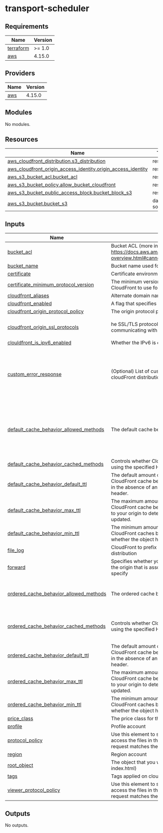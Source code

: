 # transport-scheduler

<!-- BEGINNING OF PRE-COMMIT-TERRAFORM DOCS HOOK -->
## Requirements

| Name | Version |
|------|---------|
| <a name="requirement_terraform"></a> [terraform](#requirement\_terraform) | >= 1.0 |
| <a name="requirement_aws"></a> [aws](#requirement\_aws) | 4.15.0 |

## Providers

| Name | Version |
|------|---------|
| <a name="provider_aws"></a> [aws](#provider\_aws) | 4.15.0 |

## Modules

No modules.

## Resources

| Name | Type |
|------|------|
| [aws_cloudfront_distribution.s3_distribution](https://registry.terraform.io/providers/hashicorp/aws/4.15.0/docs/resources/cloudfront_distribution) | resource |
| [aws_cloudfront_origin_access_identity.origin_access_identity](https://registry.terraform.io/providers/hashicorp/aws/4.15.0/docs/resources/cloudfront_origin_access_identity) | resource |
| [aws_s3_bucket_acl.bucket_acl](https://registry.terraform.io/providers/hashicorp/aws/4.15.0/docs/resources/s3_bucket_acl) | resource |
| [aws_s3_bucket_policy.allow_bucket_cloudfront](https://registry.terraform.io/providers/hashicorp/aws/4.15.0/docs/resources/s3_bucket_policy) | resource |
| [aws_s3_bucket_public_access_block.bucket_block_s3](https://registry.terraform.io/providers/hashicorp/aws/4.15.0/docs/resources/s3_bucket_public_access_block) | resource |
| [aws_s3_bucket.bucket_s3](https://registry.terraform.io/providers/hashicorp/aws/4.15.0/docs/data-sources/s3_bucket) | data source |

## Inputs

| Name | Description | Type | Default | Required |
|------|-------------|------|---------|:--------:|
| <a name="input_bucket_acl"></a> [bucket\_acl](#input\_bucket\_acl) | Bucket ACL (more info link: https://docs.aws.amazon.com/AmazonS3/latest/userguide/acl-overview.html#canned-acl) | `string` | `"private"` | no |
| <a name="input_bucket_name"></a> [bucket\_name](#input\_bucket\_name) | Bucket name used for cloudfront | `string` | n/a | yes |
| <a name="input_certificate"></a> [certificate](#input\_certificate) | Certificate environment | `string` | n/a | yes |
| <a name="input_certificate_minimum_protocol_version"></a> [certificate\_minimum\_protocol\_version](#input\_certificate\_minimum\_protocol\_version) | The minimum version of the SSL protocol that you want CloudFront to use for HTTPS connections. | `string` | `"TLSv1.2_2021"` | no |
| <a name="input_cloudfront_aliases"></a> [cloudfront\_aliases](#input\_cloudfront\_aliases) | Alternate domain name for cloudfront | `list(string)` | n/a | yes |
| <a name="input_cloudfront_enabled"></a> [cloudfront\_enabled](#input\_cloudfront\_enabled) | A flag that specifies whether Origin Shield is enabled | `bool` | `true` | no |
| <a name="input_cloudfront_origin_protocol_policy"></a> [cloudfront\_origin\_protocol\_policy](#input\_cloudfront\_origin\_protocol\_policy) | The origin protocol policy to apply to your origin | `string` | `"http-only"` | no |
| <a name="input_cloudfront_origin_ssl_protocols"></a> [cloudfront\_origin\_ssl\_protocols](#input\_cloudfront\_origin\_ssl\_protocols) | he SSL/TLS protocols that you want CloudFront to use when communicating with your origin over HTTPS | `list(string)` | <pre>[<br>  "TLSv1.2"<br>]</pre> | no |
| <a name="input_clouldfront_is_ipv6_enabled"></a> [clouldfront\_is\_ipv6\_enabled](#input\_clouldfront\_is\_ipv6\_enabled) | Whether the IPv6 is enabled for the distribution | `bool` | `true` | no |
| <a name="input_custom_error_response"></a> [custom\_error\_response](#input\_custom\_error\_response) | (Optional) List of custom error response configurations for cloudFront distribution. | <pre>set(object({<br>    error_code            = number<br>    response_code         = number<br>    response_page_path    = string<br>    error_caching_min_ttl = number<br>  }))</pre> | <pre>[<br>  {<br>    "error_caching_min_ttl": 10,<br>    "error_code": 403,<br>    "response_code": 403,<br>    "response_page_path": "/index.html"<br>  }<br>]</pre> | no |
| <a name="input_default_cache_behavior_allowed_methods"></a> [default\_cache\_behavior\_allowed\_methods](#input\_default\_cache\_behavior\_allowed\_methods) | The default cache behavior for this distribution | `list(string)` | <pre>[<br>  "DELETE",<br>  "GET",<br>  "HEAD",<br>  "OPTIONS",<br>  "PATCH",<br>  "POST",<br>  "PUT"<br>]</pre> | no |
| <a name="input_default_cache_behavior_cached_methods"></a> [default\_cache\_behavior\_cached\_methods](#input\_default\_cache\_behavior\_cached\_methods) | Controls whether CloudFront caches the response to requests using the specified HTTP methods | `list(string)` | n/a | yes |
| <a name="input_default_cache_behavior_default_ttl"></a> [default\_cache\_behavior\_default\_ttl](#input\_default\_cache\_behavior\_default\_ttl) | The default amount of time (in seconds) that an object is in a CloudFront cache before CloudFront forwards another request in the absence of an Cache-Control max-age or Expires header. | `number` | `3600` | no |
| <a name="input_default_cache_behavior_max_ttl"></a> [default\_cache\_behavior\_max\_ttl](#input\_default\_cache\_behavior\_max\_ttl) | The maximum amount of time (in seconds) that an object is in a CloudFront cache before CloudFront forwards another request to your origin to determine whether the object has been updated. | `number` | `86400` | no |
| <a name="input_default_cache_behavior_min_ttl"></a> [default\_cache\_behavior\_min\_ttl](#input\_default\_cache\_behavior\_min\_ttl) | The minimum amount of time that you want objects to stay in CloudFront caches before CloudFront queries your origin to see whether the object has been updated | `number` | `0` | no |
| <a name="input_file_log"></a> [file\_log](#input\_file\_log) | CloudFront to prefix to the access log filenames for this distribution | `string` | `"transport-schedule"` | no |
| <a name="input_forward"></a> [forward](#input\_forward) | Specifies whether you want CloudFront to forward cookies to the origin that is associated with this cache behavior. You can specify | `string` | `"none"` | no |
| <a name="input_ordered_cache_behavior_allowed_methods"></a> [ordered\_cache\_behavior\_allowed\_methods](#input\_ordered\_cache\_behavior\_allowed\_methods) | The ordered cache behavior for this distribution | `list(string)` | <pre>[<br>  "GET",<br>  "HEAD",<br>  "OPTIONS"<br>]</pre> | no |
| <a name="input_ordered_cache_behavior_cached_methods"></a> [ordered\_cache\_behavior\_cached\_methods](#input\_ordered\_cache\_behavior\_cached\_methods) | Controls whether CloudFront caches the response to requests using the specified HTTP methods | `list(string)` | <pre>[<br>  "GET",<br>  "HEAD",<br>  "OPTIONS"<br>]</pre> | no |
| <a name="input_ordered_cache_behavior_default_ttl"></a> [ordered\_cache\_behavior\_default\_ttl](#input\_ordered\_cache\_behavior\_default\_ttl) | The default amount of time (in seconds) that an object is in a CloudFront cache before CloudFront forwards another request in the absence of an Cache-Control max-age or Expires header. | `number` | `86400` | no |
| <a name="input_ordered_cache_behavior_max_ttl"></a> [ordered\_cache\_behavior\_max\_ttl](#input\_ordered\_cache\_behavior\_max\_ttl) | The maximum amount of time (in seconds) that an object is in a CloudFront cache before CloudFront forwards another request to your origin to determine whether the object has been updated. | `number` | `31536000` | no |
| <a name="input_ordered_cache_behavior_min_ttl"></a> [ordered\_cache\_behavior\_min\_ttl](#input\_ordered\_cache\_behavior\_min\_ttl) | The minimum amount of time that you want objects to stay in CloudFront caches before CloudFront queries your origin to see whether the object has been updated | `number` | `0` | no |
| <a name="input_price_class"></a> [price\_class](#input\_price\_class) | The price class for this distribution | `string` | `"PriceClass_100"` | no |
| <a name="input_profile"></a> [profile](#input\_profile) | Profile account | `string` | n/a | yes |
| <a name="input_protocol_policy"></a> [protocol\_policy](#input\_protocol\_policy) | Use this element to specify the protocol that users can use to access the files in the origin specified by TargetOriginId when a request matches the path pattern in PathPattern. | `string` | `"redirect-to-https"` | no |
| <a name="input_region"></a> [region](#input\_region) | Region account | `string` | n/a | yes |
| <a name="input_root_object"></a> [root\_object](#input\_root\_object) | The object that you want CloudFront to return (for example, index.html) | `string` | `"index.html"` | no |
| <a name="input_tags"></a> [tags](#input\_tags) | Tags applied on cloudfront resources | `map(string)` | n/a | yes |
| <a name="input_viewer_protocol_policy"></a> [viewer\_protocol\_policy](#input\_viewer\_protocol\_policy) | Use this element to specify the protocol that users can use to access the files in the origin specified by TargetOriginId when a request matches the path pattern in PathPattern. | `string` | `"allow-all"` | no |

## Outputs

No outputs.
<!-- END OF PRE-COMMIT-TERRAFORM DOCS HOOK -->
